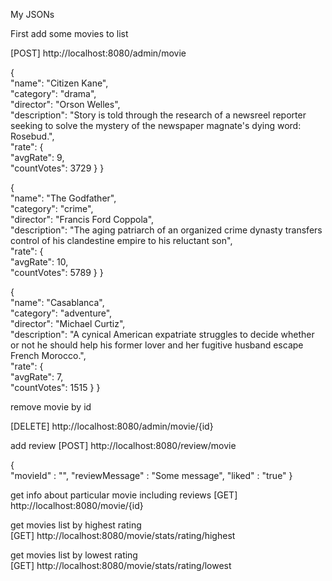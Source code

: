 My JSONs

First add some movies to list

[POST] http://localhost:8080/admin/movie

{  
    "name": "Citizen Kane",  
    "category": "drama",  
    "director": "Orson Welles",  
    "description": "Story is told through the research of a newsreel reporter seeking to solve the mystery of the newspaper magnate's dying word: Rosebud.",  
    "rate": {  
        "avgRate": 9,  
        "countVotes": 3729
    } 
} 

{  
    "name": "The Godfather",  
    "category": "crime",  
    "director": "Francis Ford Coppola",  
    "description": "The aging patriarch of an organized crime dynasty transfers control of his clandestine empire to his reluctant son",  
    "rate": {  
        "avgRate": 10,  
        "countVotes": 5789
    } 
} 

{  
    "name": "Casablanca",  
    "category": "adventure",  
    "director": "Michael Curtiz",  
    "description": "A cynical American expatriate struggles to decide whether or not he should help his former lover and her fugitive husband escape French Morocco.",  
    "rate": {  
        "avgRate": 7,  
        "countVotes": 1515
    } 
} 


remove movie by id

[DELETE] http://localhost:8080/admin/movie/{id}

add review 
[POST] http://localhost:8080/review/movie

{  
   "movieId" : "",
    "reviewMessage" : "Some message",
    "liked" : "true"
} 

get info about particular movie including reviews
[GET] http://localhost:8080/movie/{id}

get movies list by highest rating  
[GET] http://localhost:8080/movie/stats/rating/highest

get movies list by lowest rating  
[GET] http://localhost:8080/movie/stats/rating/lowest